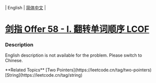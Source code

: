| English | [简体中文](README.md) |

# [剑指 Offer 58 - I. 翻转单词顺序 LCOF](https://leetcode.cn/problems/fan-zhuan-dan-ci-shun-xu-lcof)
 ### Description
<p>English description is not available for the problem. Please switch to Chinese.</p>
**Related Topics**  [Two Pointers](https://leetcode.cn/tag/two-pointers) [String](https://leetcode.cn/tag/string) 
